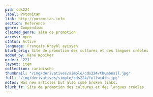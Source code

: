 ```yaml
---
pid: cds224
label: Potomitan
link: http://potomitan.info
section: Reference
genre: Compendium
claimed_genre: site de promotion
access: open
status: Active
language: Français|Kreyòl ayisyen
blurb_orig: Site de promotion des cultures et des langues créoles
added_by: René Kooiker
order: '221'
layout: item
collection: caridischo
thumbnail: "/img/derivatives/simple/cds224/thumbnail.jpg"
full: "/img/derivatives/simple/cds224/fullwidth.jpg"
notes: Has new articles but also some broken links.
blurb_fr: Site de promotion des cultures et des langues créoles
---
```

